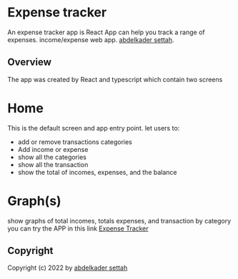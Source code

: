 # Expense tracker

An expense tracker app is React App can help you track a range of expenses.
income/expense web app.
[abdelkader settah](https://github.com/abdelkadersettah).

## Overview

The app was created by React and typescript which contain two screens

# Home

This is the default screen and app entry point. let users to:

- add or remove transactions categories
- Add income or expense
- show all the categories
- show all the transaction
- show the total of incomes, expenses, and the balance

# Graph(s)

show graphs of total incomes, totals expenses, and transaction by category
you can try the APP in this link [Expense Tracker](https://track-your-money-dz.netlify.app/)

## Copyright

Copyright (c) 2022 by [abdelkader settah](https://github.com/abdelkadersettah)

